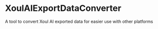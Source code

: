 # XoulAIExportDataConverter
A tool to convert Xoul AI exported data for easier use with other platforms
